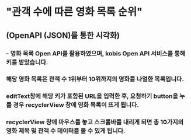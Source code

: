 # "관객 수에 따른 영화 목록 순위"

## (OpenAPI (JSON)를 통한 시각화)

### - 영화 목록 Open API를 활용하였으며, kobis Open API 서비스를 통해 키를 받았습니다. 
###   해당 영화 목록은 관객 수 1위부터 10위까지의 영화를 나열한 목록입니다. 
###   editText창에 해당 키가 포함된 URL을 입력한 후, 요청하기 button을 누를 경우 recyclerView 창에 영화 목록이 뜨게 됩니다. 
###   recyclerView 창에 마우스를 놓고 스크롤바를 내리게 되면 총 10가지의 영화 제목 및 관객 수 데이터를 볼 수 있게 됩니다.
